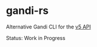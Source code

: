 # gandi-rs

Alternative Gandi CLI for the [v5 API](https://api.gandi.net/)

Status: Work in Progress

